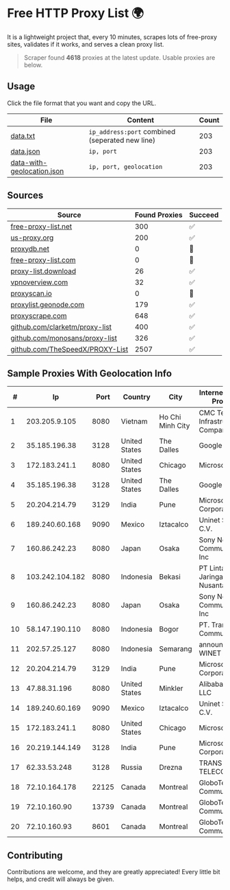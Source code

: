 
# Free HTTP Proxy List 🌍

It is a lightweight project that, every 10 minutes, scrapes lots of free-proxy sites, validates if it works, and serves a clean proxy list.


> Scraper found **4618** proxies at the latest update. Usable proxies are below.

## Usage

Click the file format that you want and copy the URL.


|File|Content|Count|
|----|-------|-----|
|[data.txt](https://raw.githubusercontent.com/themiralay/Proxy-List-World/master/data.txt)|`ip_address:port` combined (seperated new line)|203|
|[data.json](https://raw.githubusercontent.com/themiralay/Proxy-List-World/master/data.json)|`ip, port`|203|
|[data-with-geolocation.json](https://raw.githubusercontent.com/themiralay/Proxy-List-World/master/data-with-geolocation.json)|`ip, port, geolocation`|203|

## Sources

|Source|Found Proxies|Succeed|
|------|-------------|-------|
|[free-proxy-list.net](https://free-proxy-list.net)|300|✅|
|[us-proxy.org](https://www.us-proxy.org)|200|✅|
|[proxydb.net](http://proxydb.net)|0|🚫|
|[free-proxy-list.com](https://free-proxy-list.com/?page=&port=&type%5B%5D=http&type%5B%5D=https&up_time=0&search=Search)|0|🚫|
|[proxy-list.download](https://www.proxy-list.download/HTTP)|26|✅|
|[vpnoverview.com](https://vpnoverview.com/privacy/anonymous-browsing/free-proxy-servers)|32|✅|
|[proxyscan.io](https://www.proxyscan.io)|0|🚫|
|[proxylist.geonode.com](https://proxylist.geonode.com/api/proxy-list?limit=300&page=1&sort_by=lastChecked&sort_type=desc&protocols=http,https)|179|✅|
|[proxyscrape.com](https://api.proxyscrape.com/v2/?request=displayproxies&protocol=http&timeout=10000&country=all&ssl=all&anonymity=all)|648|✅|
|[github.com/clarketm/proxy-list](https://raw.githubusercontent.com/clarketm/proxy-list/master/proxy-list-raw.txt)|400|✅|
|[github.com/monosans/proxy-list](https://raw.githubusercontent.com/monosans/proxy-list/main/proxies/http.txt)|326|✅|
|[github.com/TheSpeedX/PROXY-List](https://raw.githubusercontent.com/TheSpeedX/PROXY-List/master/http.txt)|2507|✅|


## Sample Proxies With Geolocation Info

|#|Ip|Port|Country|City|Internet Service Provider|
|-|--|----|-------|----|-------------------------|
|1|203.205.9.105|8080|Vietnam|Ho Chi Minh City|CMC Telecom Infrastructure Company|
|2|35.185.196.38|3128|United States|The Dalles|Google LLC|
|3|172.183.241.1|8080|United States|Chicago|Microsoft|
|4|35.185.196.38|3128|United States|The Dalles|Google LLC|
|5|20.204.214.79|3129|India|Pune|Microsoft Corporation|
|6|189.240.60.168|9090|Mexico|Iztacalco|Uninet S.A. de C.V.|
|7|160.86.242.23|8080|Japan|Osaka|Sony Network Communications Inc|
|8|103.242.104.182|8080|Indonesia|Bekasi|PT Lintas Jaringan Nusantara|
|9|160.86.242.23|8080|Japan|Osaka|Sony Network Communications Inc|
|10|58.147.190.110|8080|Indonesia|Bogor|PT. Transhybrid Communication|
|11|202.57.25.127|8080|Indonesia|Semarang|announced of WINET|
|12|20.204.214.79|3129|India|Pune|Microsoft Corporation|
|13|47.88.31.196|8080|United States|Minkler|Alibaba.com LLC|
|14|189.240.60.169|9090|Mexico|Iztacalco|Uninet S.A. de C.V.|
|15|172.183.241.1|8080|United States|Chicago|Microsoft|
|16|20.219.144.149|3128|India|Pune|Microsoft Corporation|
|17|62.33.53.248|3128|Russia|Drezna|TRANS-TELECOM|
|18|72.10.164.178|22125|Canada|Montreal|GloboTech Communications|
|19|72.10.160.90|13739|Canada|Montreal|GloboTech Communications|
|20|72.10.160.93|8601|Canada|Montreal|GloboTech Communications|



## Contributing

Contributions are welcome, and they are greatly appreciated! Every
little bit helps, and credit will always be given.

